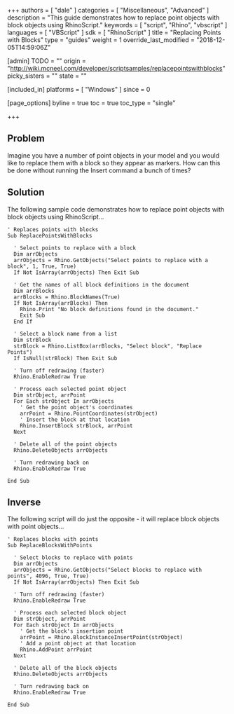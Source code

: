 +++
authors = [ "dale" ]
categories = [ "Miscellaneous", "Advanced" ]
description = "This guide demonstrates how to replace point objects with block objects using RhinoScript."
keywords = [ "script", "Rhino", "vbscript" ]
languages = [ "VBScript" ]
sdk = [ "RhinoScript" ]
title = "Replacing Points with Blocks"
type = "guides"
weight = 1
override_last_modified = "2018-12-05T14:59:06Z"

[admin]
TODO = ""
origin = "http://wiki.mcneel.com/developer/scriptsamples/replacepointswithblocks"
picky_sisters = ""
state = ""

[included_in]
platforms = [ "Windows" ]
since = 0

[page_options]
byline = true
toc = true
toc_type = "single"

+++

 
## Problem

Imagine you have a number of point objects in your model and you would like to replace them with a block so they appear as markers.  How can this be done without running the Insert command a bunch of times?

## Solution

The following sample code demonstrates how to replace point objects with block objects using RhinoScript...

```vbnet
' Replaces points with blocks
Sub ReplacePointsWithBlocks

  ' Select points to replace with a block
  Dim arrObjects
  arrObjects = Rhino.GetObjects("Select points to replace with a block", 1, True, True)
  If Not IsArray(arrObjects) Then Exit Sub

  ' Get the names of all block definitions in the document    
  Dim arrBlocks
  arrBlocks = Rhino.BlockNames(True)
  If Not IsArray(arrBlocks) Then
    Rhino.Print "No block definitions found in the document."
    Exit Sub
  End If

  ' Select a block name from a list
  Dim strBlock
  strBlock = Rhino.ListBox(arrBlocks, "Select block", "Replace Points")
  If IsNull(strBlock) Then Exit Sub

  ' Turn off redrawing (faster)
  Rhino.EnableRedraw True      

  ' Process each selected point object
  Dim strObject, arrPoint
  For Each strObject In arrObjects
    ' Get the point object's coordinates
    arrPoint = Rhino.PointCoordinates(strObject)
    ' Insert the block at that location
    Rhino.InsertBlock strBlock, arrPoint
  Next

  ' Delete all of the point objects
  Rhino.DeleteObjects arrObjects   

  ' Turn redrawing back on     
  Rhino.EnableRedraw True      

End Sub
```

## Inverse

The following script will do just the opposite - it will replace block objects with point objects...

```vbnet
' Replaces blocks with points
Sub ReplaceBlocksWithPoints

  ' Select blocks to replace with points
  Dim arrObjects
  arrObjects = Rhino.GetObjects("Select blocks to replace with points", 4096, True, True)
  If Not IsArray(arrObjects) Then Exit Sub

  ' Turn off redrawing (faster)
  Rhino.EnableRedraw True      

  ' Process each selected block object
  Dim strObject, arrPoint
  For Each strObject In arrObjects
    ' Get the block's insertion point
    arrPoint = Rhino.BlockInstanceInsertPoint(strObject)
    ' Add a point object at that location
    Rhino.AddPoint arrPoint
  Next

  ' Delete all of the block objects
  Rhino.DeleteObjects arrObjects   

  ' Turn redrawing back on     
  Rhino.EnableRedraw True      

End Sub
```
